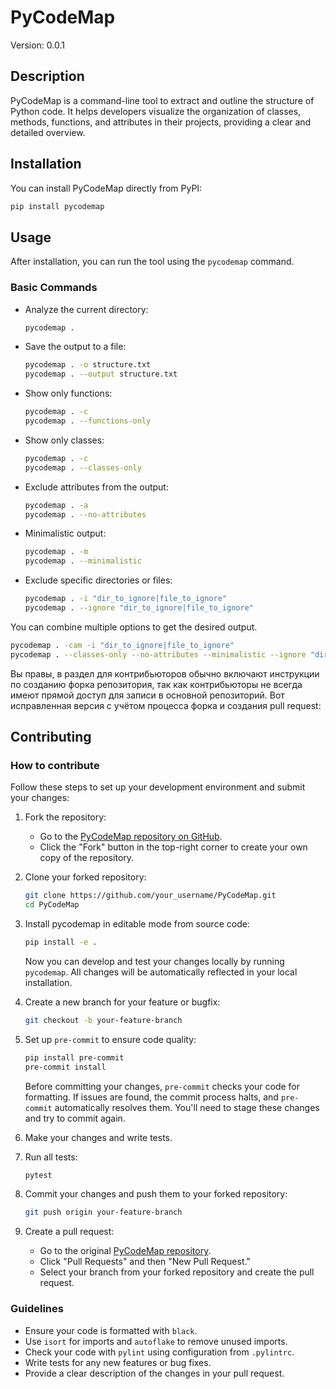 # PyCodeMap

Version: 0.0.1


## Description

PyCodeMap is a command-line tool to extract and outline the structure of Python code. It helps developers visualize the organization of classes, methods, functions, and attributes in their projects, providing a clear and detailed overview.

## Installation

You can install PyCodeMap directly from PyPI:

```bash
pip install pycodemap
```

## Usage

After installation, you can run the tool using the `pycodemap` command.

### Basic Commands

- Analyze the current directory:
  ```bash
  pycodemap .
  ```

- Save the output to a file:
  ```bash
  pycodemap . -o structure.txt
  pycodemap . --output structure.txt
  ```

- Show only functions:
  ```bash
  pycodemap . -c
  pycodemap . --functions-only
  ```

- Show only classes:
  ```bash
  pycodemap . -c
  pycodemap . --classes-only
  ```

- Exclude attributes from the output:
  ```bash
  pycodemap . -a
  pycodemap . --no-attributes
  ```

- Minimalistic output:
  ```bash
  pycodemap . -m
  pycodemap . --minimalistic
  ```

- Exclude specific directories or files:
  ```bash
  pycodemap . -i "dir_to_ignore|file_to_ignore"
  pycodemap . --ignore "dir_to_ignore|file_to_ignore"
  ```

You can combine multiple options to get the desired output.

```bash
pycodemap . -cam -i "dir_to_ignore|file_to_ignore"
pycodemap . --classes-only --no-attributes --minimalistic --ignore "dir_to_ignore|file_to_ignore"
```
Вы правы, в раздел для контрибьюторов обычно включают инструкции по созданию форка репозитория, так как контрибьюторы не всегда имеют прямой доступ для записи в основной репозиторий. Вот исправленная версия с учётом процесса форка и создания pull request:


## Contributing

### How to contribute

Follow these steps to set up your development environment and submit your changes:

1. Fork the repository:
   - Go to the [PyCodeMap repository on GitHub](https://github.com/catfield123/PyCodeMap).
   - Click the "Fork" button in the top-right corner to create your own copy of the repository.

2. Clone your forked repository:
   ```bash
   git clone https://github.com/your_username/PyCodeMap.git
   cd PyCodeMap
   ```

3. Install pycodemap in editable mode from source code:
   ```bash
   pip install -e .
   ```

    Now you can develop and test your changes locally by running `pycodemap`. All changes will be automatically reflected in your local installation.

4. Create a new branch for your feature or bugfix:
   ```bash
   git checkout -b your-feature-branch
   ```

5. Set up `pre-commit` to ensure code quality:
   ```bash
   pip install pre-commit
   pre-commit install
   ```

    Before committing your changes, `pre-commit` checks your code for formatting. If issues are found, the commit process halts, and `pre-commit` automatically resolves them. You'll need to stage these changes and try to commit again.


5. Make your changes and write tests.

6. Run all tests:
   ```bash
   pytest
   ```

7. Commit your changes and push them to your forked repository:
   ```bash
   git push origin your-feature-branch
   ```

8. Create a pull request:
   - Go to the original [PyCodeMap repository](https://github.com/catfield123/PyCodeMap).
   - Click "Pull Requests" and then "New Pull Request."
   - Select your branch from your forked repository and create the pull request.


### Guidelines

- Ensure your code is formatted with `black`.
- Use `isort` for imports and `autoflake` to remove unused imports.
- Check your code with `pylint` using configuration from `.pylintrc`.
- Write tests for any new features or bug fixes.
- Provide a clear description of the changes in your pull request.
